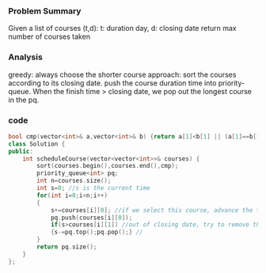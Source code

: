 ### Problem Summary
Given a list of courses (t,d): t: duration day, d: closing date
return max number of courses taken

### Analysis
greedy: always choose the shorter course
approach: sort the courses according to its closing date. push the course duration time into priority-queue. When the finish time > closing date, we pop out the longest course in the pq.

### code
```cpp
bool cmp(vector<int>& a,vector<int>& b) {return a[1]<b[1] || (a[1]==b[1] && a[0]<b[0]);}
class Solution {
public:
    int scheduleCourse(vector<vector<int>>& courses) {
        sort(courses.begin(),courses.end(),cmp);
        priority_queue<int> pq;
        int n=courses.size();
        int s=0; //s is the current time
        for(int i=0;i<n;i++)
        {
            s+=courses[i][0]; //if we select this course, advance the time
            pq.push(courses[i][0]);
            if(s>courses[i][1]) //out of closing date, try to remove the longest 
            {s-=pq.top();pq.pop();} //
        }
        return pq.size();
    }
};
```
